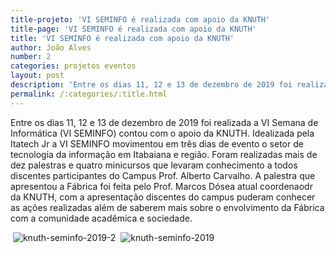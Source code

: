 ```yaml
---
title-projeto: 'VI SEMINFO é realizada com apoio da KNUTH'
title-page: 'VI SEMINFO é realizada com apoio da KNUTH'
title: 'VI SEMINFO é realizada com apoio da KNUTH'
author: João Alves
number: 2
categories: projetos eventos
layout: post
description: 'Entre os dias 11, 12 e 13 de dezembro de 2019 foi realizada a VI Semana de Informática (VI SEMINFO) contou com o apoio da KNUTH. Idealizada pela Itatech Jr a VI SEMINFO movimentou em três dias de evento o setor de tecnologia da informação em Itabaiana e região. Foram realizadas mais de dez palestras e quatro minicursos que levaram conhecimento a todos discentes envolvidos do Campus Prof. Alberto Carvalho.'
permalink: /:categories/:title.html
---
```


Entre os dias 11, 12 e 13 de dezembro de 2019 foi realizada a VI Semana de Informática (VI SEMINFO) contou com o apoio da KNUTH. Idealizada pela Itatech Jr a VI SEMINFO movimentou em três dias de evento o setor de tecnologia da informação em Itabaiana e região. Foram realizadas mais de dez palestras e quatro minicursos que levaram conhecimento a todos discentes participantes do Campus Prof. Alberto Carvalho. A palestra que apresentou a Fábrica foi feita pelo Prof. Marcos Dósea atual coordenaodr da KNUTH, com a apresentação discentes do campus puderam conhecer as ações realizadas além de saberem mais sobre o envolvimento da Fábrica com a comunidade acadêmica e sociedade.

<span class="image fit"><img alt=""/> ![knuth-seminfo-2019-2](/site/images/post/knuth-seminfo-2019-2.jpg) </span>
<span class="image fit"><img alt=""/> ![knuth-seminfo-2019](/site/images/post/knuth-seminfo-2019.jpg) </span>
